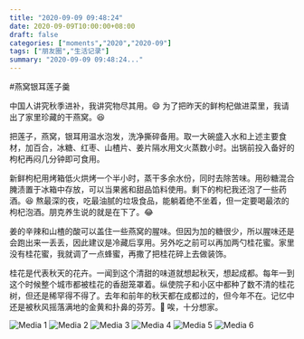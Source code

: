 ```yaml
---
title: "2020-09-09 09:48:24"
date: 2020-09-09T10:00:00+08:00
draft: false
categories: ["moments","2020","2020-09"]
tags: ["朋友圈","生活记录"]
summary: "2020-09-09 09:48:24..."
---
```


#燕窝银耳莲子羹

中国人讲究秋季进补，我讲究物尽其用。😄
为了把昨天的鲜枸杞做进菜里，我请出了家里珍藏的干燕窝。😆 

把莲子，燕窝，银耳用温水泡发，洗净撕碎备用。取一大碗盛入水和上述主要食材，加百合，冰糖、红枣、山楂片、姜片隔水用文火蒸数小时。出锅前投入备好的枸杞再闷几分钟即可食用。

新鲜枸杞用烤箱低火烘烤一个半小时，蒸干多余水份，同时去除苦味。用砂糖混合腌渍置于冰箱中存放，可以当果酱和甜品馅料使用。剩下的枸杞我还泡了一些药酒。😆 熬最深的夜，吃最油腻的垃圾食品，能躺着绝不坐着，但一定要喝最浓的枸杞泡酒。朋克养生说的就是在下了。😂

姜的辛辣和山楂的酸可以盖住一些燕窝的腥味。但因为加的糖很少，所以腥味还是会跑出来一丢丢，因此建议是冷藏后享用。另外吃之前可以再加两勺桂花蜜。家里没有桂花蜜，我就调了一点蜂蜜，再撒了把桂花碎上去做装饰。

桂花是代表秋天的花卉。一闻到这个清甜的味道就想起秋天，想起成都。每年一到这个时候整个城市都被桂花的香甜笼罩着。纵使院子和小区中都种了数不清的桂花树，但还是稀罕得不得了。去年和前年的秋天都在成都过的，但今年不在。记忆中还是被秋风摇落满地的金黄和扑鼻的芬芳。🥲 唉，十分想家。

![Media 1](/Moments/photos/2020-09-09/202009090948240.jpg)
![Media 2](/Moments/photos/2020-09-09/202009090948241.jpg)
![Media 3](/Moments/photos/2020-09-09/202009090948242.jpg)
![Media 4](/Moments/photos/2020-09-09/202009090948243.jpg)
![Media 5](/Moments/photos/2020-09-09/202009090948244.jpg)
![Media 6](/Moments/photos/2020-09-09/202009090948245.jpg)

